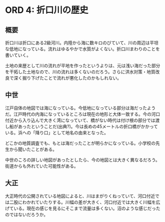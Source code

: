 # ORD 4: 折口川の歴史

## 概要

折口川は折口にある2級河川。内陸から海に数キロのびていて、川の周辺は平坦な低地になっている。流れはゆるやかで水質がよくない。折口川まわりのことを書いていく。

土地の来歴として川の流れが平地を作ったというよりは、元は浅い海だった部分を干拓した土地なので、川の流れは多くないのだろう。さらに洪水対策・地質改良で深く掘り下げたことで流れが悪化したのかもしれない。

## 中世

江戸自体の地図では海になっている。今低地になっている部分は海だったようだ。江戸時代の内海になっているところは現在の地形と大体一致する。今の河口付近から入り込んで大きく湾になっていて、橋がない時代は付け根の部分では渡し船があったということだ(出典?)。今は長めの45メートルの折口橋がかかっている。浜への「降り口」として地名の由来となった。

どこかの地質調査でも、もとは海だったことが明らかになっている。小学校の先生から聞いたことがある。

中世のころの詳しい地図があったとしたら、今の地図とは大きく異なるだろう。街道からも外れていた可能性がある。

## 大正

大正時代の公開されている地図によると、川はまがりくねっていて、河口付近では二股にわかれていたりする。川幅の差が大きく、河口付近では大きく川幅を広げている。現在の感じを見るにそこまで流量は多くない。沼のような感じだったのではないだろうか。
